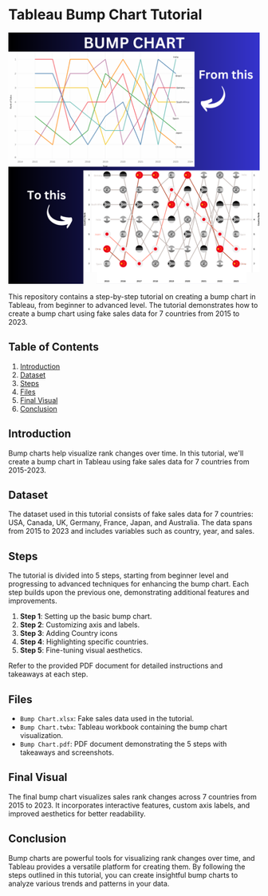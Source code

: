 # Tableau Bump Chart Tutorial

![Transformation](Transformation.png)

This repository contains a step-by-step tutorial on creating a bump chart in Tableau, from beginner to advanced level. The tutorial demonstrates how to create a bump chart using fake sales data for 7 countries from 2015 to 2023.

## Table of Contents

1. [Introduction](#introduction)
2. [Dataset](#dataset)
3. [Steps](#steps)
4. [Files](#files)
5. [Final Visual](#final-visual)
6. [Conclusion](#conclusion)

## Introduction

Bump charts help visualize rank changes over time. In this tutorial, we'll create a bump chart in Tableau using fake sales data for 7 countries from 2015-2023. 

## Dataset

The dataset used in this tutorial consists of fake sales data for 7 countries: USA, Canada, UK, Germany, France, Japan, and Australia. The data spans from 2015 to 2023 and includes variables such as country, year, and sales.

## Steps

The tutorial is divided into 5 steps, starting from beginner level and progressing to advanced techniques for enhancing the bump chart. Each step builds upon the previous one, demonstrating additional features and improvements.

1. **Step 1**: Setting up the basic bump chart.
2. **Step 2**: Customizing axis and labels.
3. **Step 3**: Adding Country icons
4. **Step 4**: Highlighting specific countries.
5. **Step 5**: Fine-tuning visual aesthetics.

Refer to the provided PDF document for detailed instructions and takeaways at each step.

## Files

- `Bump Chart.xlsx`: Fake sales data used in the tutorial.
- `Bump Chart.twbx`: Tableau workbook containing the bump chart visualization.
- `Bump Chart.pdf`: PDF document demonstrating the 5 steps with takeaways and screenshots.

## Final Visual

The final bump chart visualizes sales rank changes across 7 countries from 2015 to 2023. It incorporates interactive features, custom axis labels, and improved aesthetics for better readability.

## Conclusion

Bump charts are powerful tools for visualizing rank changes over time, and Tableau provides a versatile platform for creating them. By following the steps outlined in this tutorial, you can create insightful bump charts to analyze various trends and patterns in your data.
